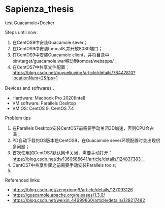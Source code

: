 # Sapienza_thesis
test Guacamole+Docker

Steps until now: 
 1. 在CentOS9中安装Guacamole sever；
 2. 在CentOS9中安装tomcat8,并开放8080端口；
 3. 在CentOS9中安装Guacamole client，并将目录中bin/target/guacamole.war移动到tomcat/webapps/；
 4. 在CentOS7中共享文件配置：https://blog.csdn.net/buyueliuying/article/details/78447810?locationNum=2&fps=1


Devices and softwares：
 - Hardware: Macbook Pro 2020(Intel)
 - VM software: Parallels Desktop
 - VM OS: CentOS 9, CentOS 7.4

Problem tips
 1. 在Parallels Desktop安装CentOS7前需要手动关闭3D加速，否则CPU会占满；
 2. PD自动下载的OS版本是CentOS9，在Guacamole sever环境配置时会出现很多问题；
 3. 首次使用的CentOS7默认网卡关闭，需要手动打开：https://blog.csdn.net/dw1360585641/article/details/124837383；
 4. CentOS7中共享步骤之前需要手动安装Parallels tools;
 5. 
 

Referenced links:
 - https://blog.csdn.net/zengxiong9/article/details/127093126
 - https://guacamole.apache.org/releases/1.3.0/
 - https://blog.csdn.net/weixin_44699860/article/details/129217482
